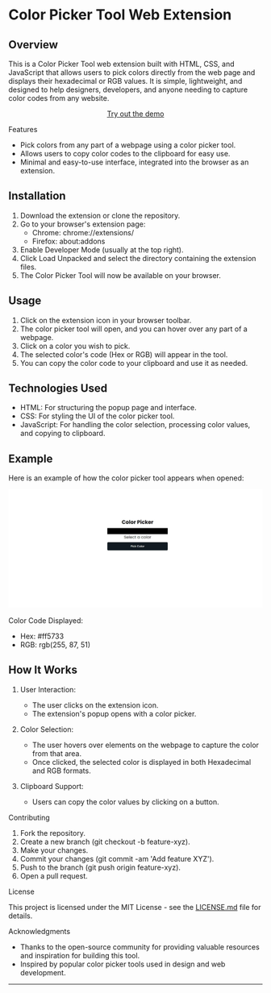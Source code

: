 # Color Picker Tool Web Extension

## Overview
This is a Color Picker Tool web extension built with HTML, CSS, and JavaScript that allows users to pick colors directly from the web page and displays their hexadecimal or RGB values. It is simple, lightweight, and designed to help designers, developers, and anyone needing to capture color codes from any website.

<center><a href="demo/">Try out the demo</a></center>

Features
- Pick colors from any part of a webpage using a color picker tool.
- Allows users to copy color codes to the clipboard for easy use.
- Minimal and easy-to-use interface, integrated into the browser as an extension.

## Installation

1. Download the extension or clone the repository.
2. Go to your browser's extension page:
   - Chrome: chrome://extensions/
   - Firefox: about:addons
3. Enable Developer Mode (usually at the top right).
4. Click Load Unpacked and select the directory containing the extension files.
5. The Color Picker Tool will now be available on your browser.

## Usage

1. Click on the extension icon in your browser toolbar.
2. The color picker tool will open, and you can hover over any part of a webpage.
3. Click on a color you wish to pick.
4. The selected color's code (Hex or RGB) will appear in the tool.
5. You can copy the color code to your clipboard and use it as needed.

## Technologies Used
- HTML: For structuring the popup page and interface.
- CSS: For styling the UI of the color picker tool.
- JavaScript: For handling the color selection, processing color values, and copying to clipboard.

## Example

Here is an example of how the color picker tool appears when opened:

![Color Picker Example](./assets/screenshot.jpeg)

Color Code Displayed:
- Hex: #ff5733
- RGB: rgb(255, 87, 51)

## How It Works

1. User Interaction: 
   - The user clicks on the extension icon.
   - The extension's popup opens with a color picker.
   
2. Color Selection: 
   - The user hovers over elements on the webpage to capture the color from that area.
   - Once clicked, the selected color is displayed in both Hexadecimal and RGB formats.

3. Clipboard Support: 
   - Users can copy the color values by clicking on a button.

Contributing

1. Fork the repository.
2. Create a new branch (git checkout -b feature-xyz).
3. Make your changes.
4. Commit your changes (git commit -am 'Add feature XYZ').
5. Push to the branch (git push origin feature-xyz).
6. Open a pull request.

License

This project is licensed under the MIT License - see the [LICENSE.md](LICENSE.md) file for details.

Acknowledgments

- Thanks to the open-source community for providing valuable resources and inspiration for building this tool.
- Inspired by popular color picker tools used in design and web development.

---
